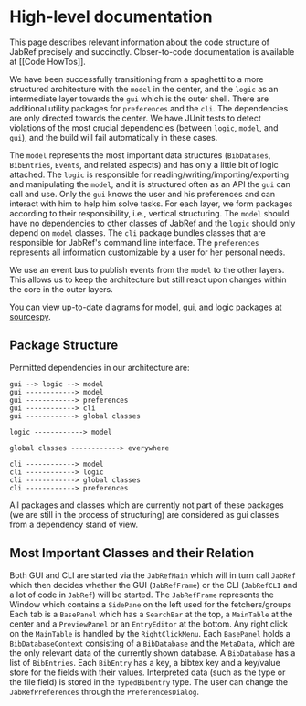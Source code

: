 # High-level documentation

This page describes relevant information about the code structure of JabRef precisely and succinctly. Closer-to-code documentation is available at [[Code HowTos]].

We have been successfully transitioning from a spaghetti to a more structured architecture with the `model` in the center, and the `logic` as an intermediate layer towards the `gui` which is the outer shell. There are additional utility packages for `preferences` and the `cli`. The dependencies are only directed towards the center. We have JUnit tests to detect violations of the most crucial dependencies (between `logic`, `model`, and `gui`), and the build will fail automatically in these cases.

The `model` represents the most important data structures (`BibDatases`, `BibEntries`, `Events`, and related aspects) and has only a little bit of logic attached. The `logic` is responsible for reading/writing/importing/exporting and manipulating the `model`, and it is structured often as an API the `gui` can call and use. Only the `gui` knows the user and his preferences and can interact with him to help him solve tasks. For each layer, we form packages according to their responsibility, i.e., vertical structuring. The `model` should have no dependencies to other classes of JabRef and the `logic` should only depend on `model` classes. The `cli` package bundles classes that are responsible for JabRef's command line interface. The `preferences` represents all information customizable by a user for her personal needs.

We use an event bus to publish events from the `model` to the other layers.
This allows us to keep the architecture but still react upon changes within the core in the outer layers.

You can view up-to-date diagrams for model, gui, and logic packages [at sourcespy](https://sourcespy.com/github/jabrefjabref/xx-index-.html).

## Package Structure

Permitted dependencies in our architecture are:

```text
gui --> logic --> model
gui ------------> model
gui ------------> preferences
gui ------------> cli
gui ------------> global classes

logic ------------> model

global classes ------------> everywhere

cli ------------> model
cli ------------> logic
cli ------------> global classes
cli ------------> preferences
```

All packages and classes which are currently not part of these packages (we are still in the process of structuring) are considered as gui classes from a dependency stand of view.

## Most Important Classes and their Relation

Both GUI and CLI are started via the `JabRefMain` which will in turn call `JabRef` which then decides whether the GUI (`JabRefFrame`) or the CLI (`JabRefCLI` and a lot of code in `JabRef`) will be started. The `JabRefFrame` represents the Window which contains a `SidePane` on the left used for the fetchers/groups Each tab is a `BasePanel` which has a `SearchBar` at the top, a `MainTable` at the center and a `PreviewPanel` or an `EntryEditor` at the bottom. Any right click on the `MainTable` is handled by the `RightClickMenu`. Each `BasePanel` holds a `BibDatabaseContext` consisting of a `BibDatabase` and the `MetaData`, which are the only relevant data of the currently shown database. A `BibDatabase` has a list of `BibEntries`. Each `BibEntry` has a key, a bibtex key and a key/value store for the fields with their values. Interpreted data (such as the type or the file field) is stored in the `TypedBibentry` type. The user can change the `JabRefPreferences` through the `PreferencesDialog`.
